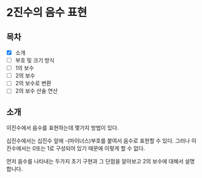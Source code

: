 # 2진수의 음수 표현
## 목차
- [x] 소개
- [ ] 부호 및 크기 방식
- [ ] 1의 보수
- [ ] 2의 보수
- [ ] 2의 보수로 변환
- [ ] 2의 보수 산술 연산

## 소개
이진수에서 음수를 표현하는데 몇가지 방법이 있다. 

십진수에서는 십진수 앞에 -(마이너스)부호를 붙여서 음수로 표현할 수 있다. 그러나 이진수에서는 0또는 1로 구성되어 있기 때문에 이렇게 할 수 없다.

먼저 음수를 나타내는 두가지 초기 구현과 그 단점을 알아보고 2의 보수에 대해서 설명합니다.


